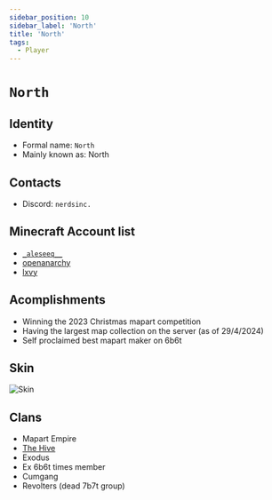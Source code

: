 ```yaml
---
sidebar_position: 10
sidebar_label: 'North'
title: 'North'
tags:
  - Player
---
```


# `North`

## Identity
* Formal name: `North`
* Mainly known as: North

## Contacts
* Discord: `nerdsinc.`

## Minecraft Account list
* [`_aleseeq__`](https://nl.namemc.com/profile/_aleseeq__.1)
* [openanarchy](https://nl.namemc.com/profile/openanarchy.4)
* [lxvy](https://nl.namemc.com/profile/lxvy.4)

## Acomplishments
* Winning the 2023 Christmas mapart competition
* Having the largest map collection on the server (as of 29/4/2024)
* Self proclaimed best mapart maker on 6b6t

## Skin
![Skin](https://s.namemc.com/3d/skin/body.png?id=8ba3245f351fe11b&model=slim&theta=30&phi=21&time=90&width=100&height=200)

## Clans
* Mapart Empire
* [The Hive](../../Groups/hive.md)
* Exodus
* Ex 6b6t times member
* Cumgang
* Revolters (dead 7b7t group)
